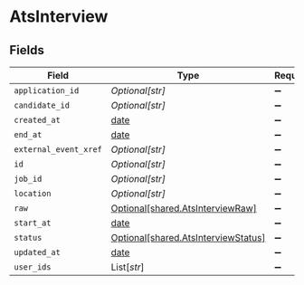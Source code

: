 # AtsInterview


## Fields

| Field                                                                            | Type                                                                             | Required                                                                         | Description                                                                      |
| -------------------------------------------------------------------------------- | -------------------------------------------------------------------------------- | -------------------------------------------------------------------------------- | -------------------------------------------------------------------------------- |
| `application_id`                                                                 | *Optional[str]*                                                                  | :heavy_minus_sign:                                                               | N/A                                                                              |
| `candidate_id`                                                                   | *Optional[str]*                                                                  | :heavy_minus_sign:                                                               | N/A                                                                              |
| `created_at`                                                                     | [date](https://docs.python.org/3/library/datetime.html#date-objects)             | :heavy_minus_sign:                                                               | N/A                                                                              |
| `end_at`                                                                         | [date](https://docs.python.org/3/library/datetime.html#date-objects)             | :heavy_minus_sign:                                                               | N/A                                                                              |
| `external_event_xref`                                                            | *Optional[str]*                                                                  | :heavy_minus_sign:                                                               | N/A                                                                              |
| `id`                                                                             | *Optional[str]*                                                                  | :heavy_minus_sign:                                                               | N/A                                                                              |
| `job_id`                                                                         | *Optional[str]*                                                                  | :heavy_minus_sign:                                                               | N/A                                                                              |
| `location`                                                                       | *Optional[str]*                                                                  | :heavy_minus_sign:                                                               | N/A                                                                              |
| `raw`                                                                            | [Optional[shared.AtsInterviewRaw]](../../models/shared/atsinterviewraw.md)       | :heavy_minus_sign:                                                               | N/A                                                                              |
| `start_at`                                                                       | [date](https://docs.python.org/3/library/datetime.html#date-objects)             | :heavy_minus_sign:                                                               | N/A                                                                              |
| `status`                                                                         | [Optional[shared.AtsInterviewStatus]](../../models/shared/atsinterviewstatus.md) | :heavy_minus_sign:                                                               | N/A                                                                              |
| `updated_at`                                                                     | [date](https://docs.python.org/3/library/datetime.html#date-objects)             | :heavy_minus_sign:                                                               | N/A                                                                              |
| `user_ids`                                                                       | List[*str*]                                                                      | :heavy_minus_sign:                                                               | N/A                                                                              |